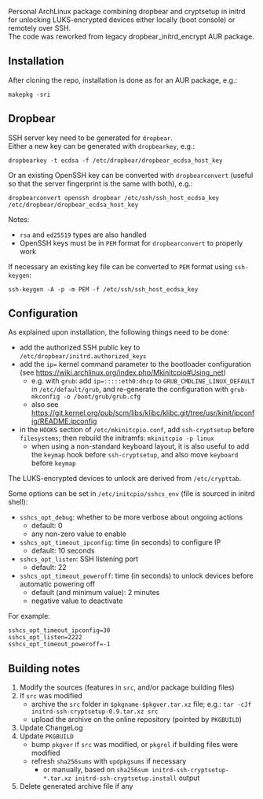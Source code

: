 Personal ArchLinux package combining dropbear and cryptsetup in initrd for unlocking LUKS-encrypted devices either locally (boot console) or remotely over SSH.  
The code was reworked from legacy dropbear_initrd_encrypt AUR package.


## Installation
After cloning the repo, installation is done as for an AUR package, e.g.:

    makepkg -sri


## Dropbear
SSH server key need to be generated for `dropbear`.  
Either a new key can be generated with `dropbearkey`, e.g.:

    dropbearkey -t ecdsa -f /etc/dropbear/dropbear_ecdsa_host_key
Or an existing OpenSSH key can be converted with `dropbearconvert` (useful so that the server fingerprint is the same with both), e.g.:

    dropbearconvert openssh dropbear /etc/ssh/ssh_host_ecdsa_key /etc/dropbear/dropbear_ecdsa_host_key
Notes:
   * `rsa` and `ed25519` types are also handled
   * OpenSSH keys must be in `PEM` format for `dropbearconvert` to properly work

If necessary an existing key file can be converted to `PEM` format using `ssh-keygen`:

    ssh-keygen -A -p -m PEM -f /etc/ssh/ssh_host_ecdsa_key


## Configuration
As explained upon installation, the following things need to be done:
   * add the authorized SSH public key to `/etc/dropbear/initrd.authorized_keys`
   * add the `ip=` kernel command parameter to the bootloader configuration (see https://wiki.archlinux.org/index.php/Mkinitcpio#Using_net)
      - e.g. with `grub`: add `ip=:::::eth0:dhcp` to `GRUB_CMDLINE_LINUX_DEFAULT` in `/etc/default/grub`, and re-generate the configuration with `grub-mkconfig -o /boot/grub/grub.cfg`
      - also see https://git.kernel.org/pub/scm/libs/klibc/klibc.git/tree/usr/kinit/ipconfig/README.ipconfig
   * in the `HOOKS` section of `/etc/mkinitcpio.conf`, add `ssh-cryptsetup` before `filesystems`; then rebuild the initramfs: `mkinitcpio -p linux`
      - when using a non-standard keyboard layout, it is also useful to add the `keymap` hook before `ssh-cryptsetup`, and also move `keyboard` before `keymap`

The LUKS-encrypted devices to unlock are derived from `/etc/crypttab`.


Some options can be set in `/etc/initcpio/sshcs_env` (file is sourced in initrd shell):
   * `sshcs_opt_debug`: whether to be more verbose about ongoing actions
      - default: 0
      - any non-zero value to enable
   * `sshcs_opt_timeout_ipconfig`: time (in seconds) to configure IP
      - default: 10 seconds
   * `sshcs_opt_listen`: SSH listening port
      - default: 22
   * `sshcs_opt_timeout_poweroff`: time (in seconds) to unlock devices before automatic powering off
      - default (and minimum value): 2 minutes
      - negative value to deactivate

For example:

    sshcs_opt_timeout_ipconfig=30
    sshcs_opt_listen=2222
    sshcs_opt_timeout_poweroff=-1


## Building notes
1. Modify the sources (features in `src`, and/or package building files)
2. If `src` was modified
   * archive the `src` folder in `$pkgname-$pkgver.tar.xz` file; e.g.: `tar -cJf initrd-ssh-cryptsetup-0.9.tar.xz src`
   * upload the archive on the online repository (pointed by `PKGBUILD`)
3. Update ChangeLog
4. Update `PKGBUILD`
   * bump `pkgver` if `src` was modified, or `pkgrel` if building files were modified
   * refresh `sha256sums` with `updpkgsums` if necessary
     - or manually, based on `sha256sum initrd-ssh-cryptsetup-*.tar.xz initrd-ssh-cryptsetup.install` output
5. Delete generated archive file if any
